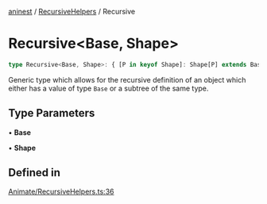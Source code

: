 [aninest](../../index.md) / [RecursiveHelpers](../index.md) / Recursive

# Recursive\<Base, Shape\>

```ts
type Recursive<Base, Shape>: { [P in keyof Shape]: Shape[P] extends Base ? Base : Recursive<Base, Shape[P]> };
```

Generic type which allows for the recursive definition of an object
which either has a value of type `Base` or a subtree of the same type.

## Type Parameters

• **Base**

• **Shape**

## Defined in

[Animate/RecursiveHelpers.ts:36](https://github.com/zphrs/aninest/tree//core/src/Animate/RecursiveHelpers.ts#L36)
